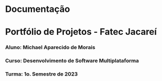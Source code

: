 # Documentação

# Portfólio de Projetos - Fatec Jacareí
### Aluno: Michael Aparecido de Morais
### Curso: Desenvolvimento de Software Multiplataforma
### Turma: 1o. Semestre de 2023
